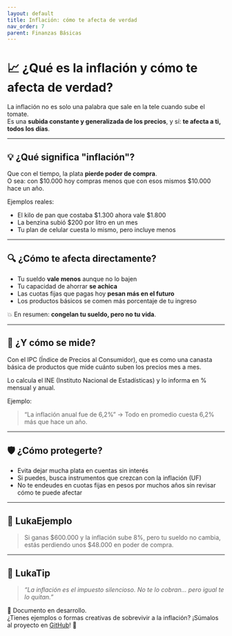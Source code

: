 ```yaml
---
layout: default
title: Inflación: cómo te afecta de verdad
nav_order: 7
parent: Finanzas Básicas
---
```


# 📈 ¿Qué es la inflación y cómo te afecta de verdad?

La inflación no es solo una palabra que sale en la tele cuando sube el tomate.  
Es una **subida constante y generalizada de los precios**, y sí: **te afecta a ti, todos los días**.

---

## 💡 ¿Qué significa "inflación"?

Que con el tiempo, la plata **pierde poder de compra**.  
O sea: con $10.000 hoy compras menos que con esos mismos $10.000 hace un año.

Ejemplos reales:
- El kilo de pan que costaba $1.300 ahora vale $1.800
- La benzina subió $200 por litro en un mes
- Tu plan de celular cuesta lo mismo, pero incluye menos

---

## 🔍 ¿Cómo te afecta directamente?

- Tu sueldo **vale menos** aunque no lo bajen
- Tu capacidad de ahorrar **se achica**
- Las cuotas fijas que pagas hoy **pesan más en el futuro**
- Los productos básicos se comen más porcentaje de tu ingreso

💥 En resumen: **congelan tu sueldo, pero no tu vida**.

---

## 🧮 ¿Y cómo se mide?

Con el IPC (Índice de Precios al Consumidor), que es como una canasta básica de productos que mide cuánto suben los precios mes a mes.

Lo calcula el INE (Instituto Nacional de Estadísticas) y lo informa en % mensual y anual.

Ejemplo:
> “La inflación anual fue de 6,2%” → Todo en promedio cuesta 6,2% más que hace un año.

---

## 🛡️ ¿Cómo protegerte?

- Evita dejar mucha plata en cuentas sin interés
- Si puedes, busca instrumentos que crezcan con la inflación (UF)
- No te endeudes en cuotas fijas en pesos por muchos años sin revisar cómo te puede afectar

---

## 💬 LukaEjemplo

> Si ganas $600.000 y la inflación sube 8%, pero tu sueldo no cambia, estás perdiendo unos $48.000 en poder de compra.

---

## 🧠 LukaTip

> *“La inflación es el impuesto silencioso. No te lo cobran... pero igual te lo quitan.”*

📌 Documento en desarrollo.  
¿Tienes ejemplos o formas creativas de sobrevivir a la inflación? ¡Súmalos al proyecto en [GitHub](https://github.com/raestrada/lukalibre)! 🙌
